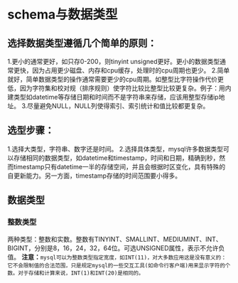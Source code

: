 # schema与数据类型
## 选择数据类型遵循几个简单的原则：
1.更小的通常更好，如只存0-200，则tinyint unsigned更好。更小的数据类型通常更快，因为占用更少磁盘、内存和cpu缓存，处理时的cpu周期也更少。
2.简单就好，简单数据类型的操作通常需要更少的cpu周期。如整型比字符操作代价更低，因为字符集和校对规（排序规则）使字符比较比整型比较更复杂。例子：用内建类型如datetime等存储日期和时间而不是字符串来存储，应该用整型存储ip地址。
3.尽量避免NULL，NULL列使得索引、索引统计和值比较都更复杂。

## 选型步骤：
1.选择大类型，字符串、数字还是时间。
2.选择具体类型，mysql许多数据类型可以存储相同的数据类型，如datetime和timestamp，时间和日期，精确到秒，然而timestamp只有datetime一半的存储空间，并且会根据时区变化，具有特殊的自更新能力。另一方面，timestamp存储的时间范围要小得多。

## 数据类型
### 整数类型
两种类型：整数和实数。整数有TINYINT、SMALLINT、MEDIUMINT、INT、BIGINT，分别是8，16，24，32，64位。可选UNSIGNED属性，表示不允许负值。
**注意：**`mysql可以为整数类型指定宽度，如INT(11)，对大多数应用这是没有意义的：它不会限制值的合法范围，只是规定mysql的一些交互工具(如命令行客户端)用来显示字符的个数。对于存储和计算来说，INT(1)和INT(20)是相同的。`


